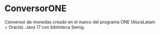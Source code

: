 # ConversorONE
Conversor de monedas creado en el marco del programa ONE (AluraLatam + Oracle). Java 17 con biblioteca Swing.
